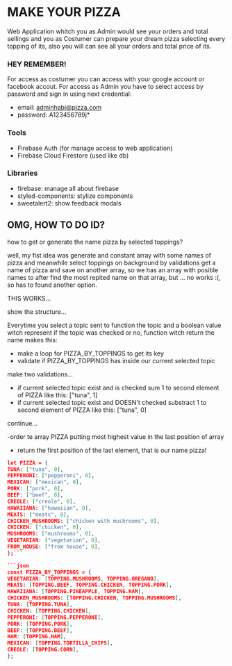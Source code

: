 # MAKE YOUR PIZZA

Web Application whitch you as Admin would see your orders and total sellings and you as Costumer can prepare your dream pizza selecting every topping of its, also you will can see all your orders and total price of its.

### HEY REMEMBER!

For access as costumer you can access with your google account or facebook accout.
For access as Admin you have to select access by password and sign in using next credential:

- email: adminhabi@pizza.com
- password: A123456789j\*

### Tools

- Firebase Auth (for manage access to web application)
- Firebase Cloud Firestore (used like db)

### Libraries

- firebase: manage all about firebase
- styled-components: stylize components
- sweetalert2: show feedback modals

## OMG, HOW TO DO ID?

how to get or generate the name pizza by selected toppings?

well, my fist idea was generate and constant array with some names of pizza and meanwhile select toppings on background by validations get a name of pizza and save on another array, so we has an array with posible names to after find the most repited name on that array, but ... no works :(, so has to found another option.

THIS WORKS...

show the structure...

Everytime you select a topic sent to function the topic and a boolean value witch represent if the topic was checked or no,
function witch return the name makes this:

- make a loop for PIZZA_BY_TOPPINGS to get its key
- validate if PIZZA_BY_TOPPINGS has inside our current selected topic

make two validations...

- if current selected topic exist and is checked sum 1 to second element of PIZZA like this: ["tuna", 1]
- if current selected topic exist and DOESN't checked substract 1 to second element of PIZZA like this: ["tuna", 0]

continue...

-order te array PIZZA putting most highest value in the last position of array

- return the first position of the last element, that is our name pizza!

````json
let PIZZA = {
TUNA: ["tuna", 0],
PEPPERONI: ["pepperoni", 0],
MEXICAN: ["mexican", 0],
PORK: ["pork", 0],
BEEF: ["beef", 0],
CREOLE: ["creole", 0],
HAWAIIANA: ["hawaiian", 0],
MEATS: ["meats", 0],
CHICKEN_MUSHROOMS: ["chicken with mushrooms", 0],
CHICKEN: ["chicken", 0],
MUSHROOMS: ["mushrooms", 0],
VEGETARIAN: ["vegetarian", 0],
FROM_HOUSE: ["from house", 0],
};```

```json
const PIZZA_BY_TOPPINGS = {
VEGETARIAN: [TOPPING.MUSHROOMS, TOPPING.OREGANO],
MEATS: [TOPPING.BEEF, TOPPING.CHICKEN, TOPPING.PORK],
HAWAIIANA: [TOPPING.PINEAPPLE, TOPPING.HAM],
CHICKEN_MUSHROOMS: [TOPPING.CHICKEN, TOPPING.MUSHROOMS],
TUNA: [TOPPING.TUNA],
CHICKEN: [TOPPING.CHICKEN],
PEPPERONI: [TOPPING.PEPPERONI],
PORK: [TOPPING.PORK],
BEEF: [TOPPING.BEEF],
HAM: [TOPPING.HAM],
MEXICAN: [TOPPING.TORTILLA_CHIPS],
CREOLE: [TOPPING.CORN],
};
````
